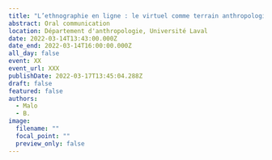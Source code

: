 ```yaml
---
title: "L’ethnographie en ligne : le virtuel comme terrain anthropologique"
abstract: Oral communication
location: Département d'anthropologie, Université Laval
date: 2022-03-14T13:43:00.000Z
date_end: 2022-03-14T16:00:00.000Z
all_day: false
event: XX
event_url: XXX
publishDate: 2022-03-17T13:45:04.288Z
draft: false
featured: false
authors:
  - Malo
  - B.
image:
  filename: ""
  focal_point: ""
  preview_only: false
---
```

